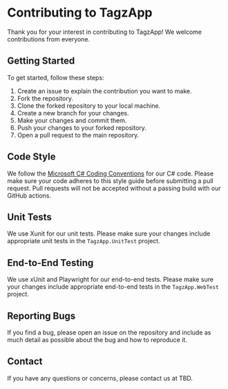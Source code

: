 # Contributing to TagzApp

Thank you for your interest in contributing to TagzApp! We welcome contributions from everyone.

## Getting Started

To get started, follow these steps:

1. Create an issue to explain the contribution you want to make.
1. Fork the repository.
1. Clone the forked repository to your local machine.
1. Create a new branch for your changes.
1. Make your changes and commit them.
1. Push your changes to your forked repository.
1. Open a pull request to the main repository.

## Code Style

We follow the [Microsoft C# Coding Conventions](https://docs.microsoft.com/en-us/dotnet/csharp/programming-guide/inside-a-program/coding-conventions) for our C# code. Please make sure your code adheres to this style guide before submitting a pull request.  Pull requests will not be accepted without a passing build with our GitHub actions.

## Unit Tests

We use Xunit for our unit tests. Please make sure your changes include appropriate unit tests in the `TagzApp.UnitTest` project.

## End-to-End Testing

We use xUnit and Playwright for our end-to-end tests. Please make sure your changes include appropriate end-to-end tests in the `TagzApp.WebTest` project.

## Reporting Bugs

If you find a bug, please open an issue on the repository and include as much detail as possible about the bug and how to reproduce it.

## Contact

If you have any questions or concerns, please contact us at TBD.
